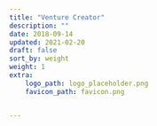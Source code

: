 ```yaml
---
title: "Venture Creator"
description: ""
date: 2018-09-14
updated: 2021-02-20
draft: false
sort_by: weight
weight: 1
extra:
    logo_path: logo_placeholder.png
    favicon_path: favicon.png


---
```

